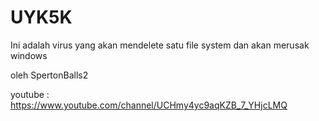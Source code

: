 # UYK5K

Ini adalah virus yang akan mendelete satu file system dan akan merusak windows

oleh SpertonBalls2

youtube : https://www.youtube.com/channel/UCHmy4yc9aqKZB_7_YHjcLMQ
